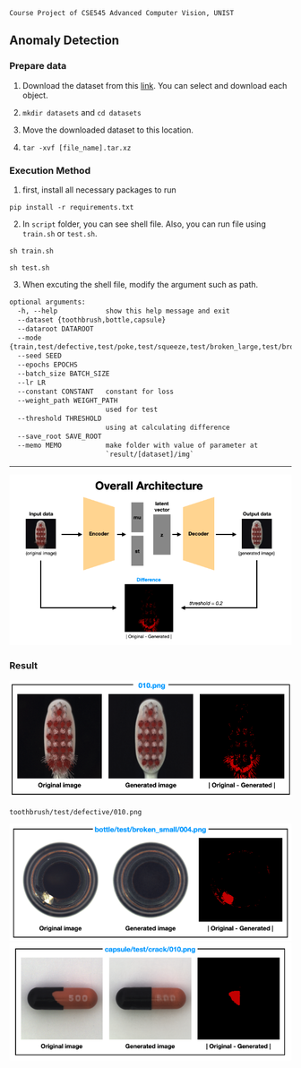```
Course Project of CSE545 Advanced Computer Vision, UNIST
```

## Anomaly Detection

### Prepare data

1. Download the dataset from this [link](https://www.mvtec.com/company/research/datasets/mvtec-ad). You can select and download each object. 
2. `mkdir datasets` and `cd datasets`

3. Move the downloaded dataset to this location.
4. `tar -xvf [file_name].tar.xz`



### Execution Method

1. first, install all necessary packages to run

```shell
pip install -r requirements.txt
```

2. In `script` folder, you can see shell file. Also, you can run file using `train.sh` or `test.sh`.

```shell
sh train.sh
```

```shell
sh test.sh
```

3. When excuting the shell file, modify the argument such as path.

```shell
optional arguments:
  -h, --help            show this help message and exit
  --dataset {toothbrush,bottle,capsule}
  --dataroot DATAROOT
  --mode {train,test/defective,test/poke,test/squeeze,test/broken_large,test/broken_small,test/contamination,test/crack}
  --seed SEED
  --epochs EPOCHS
  --batch_size BATCH_SIZE
  --lr LR
  --constant CONSTANT   constant for loss
  --weight_path WEIGHT_PATH
                        used for test
  --threshold THRESHOLD
                        using at calculating difference
  --save_root SAVE_ROOT
  --memo MEMO           make folder with value of parameter at
                        `result/[dataset]/img`
```



---

<img src="img/overall.png" alt="overall"/>

### Result

<img src="img/010.png" alt="" style="zoom:75%;"/>

`toothbrush/test/defective/010.png`

<img src="img/002.png" alt="" style="zoom:120%;" />

<img src="img/005.png" alt="" style="zoom:120%;" />


